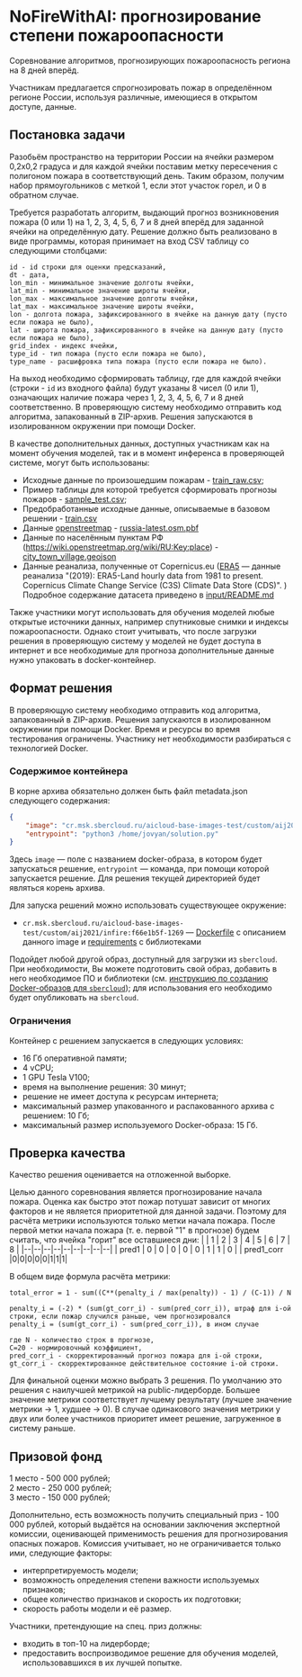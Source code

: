 NoFireWithAI: прогнозирование степени пожароопасности
=================================

Соревнование алгоритмов, прогнозирующих пожароопасность региона на 8 дней вперёд. 

Участникам предлагается спрогнозировать пожар в определённом регионе России, используя различные, имеющиеся в открытом доступе, данные.

## Постановка задачи

Разобьём пространство на территории России на ячейки размером 0,2x0,2 градуса и для каждой ячейки поставим метку пересечения с полигоном пожара в соответствующий день. Таким образом, получим набор прямоугольников с меткой 1, если этот участок горел, и 0 в обратном случае.

Требуется разработать алгоритм, выдающий прогноз возникновения пожара (0 или 1) на 1, 2, 3, 4, 5, 6, 7 и 8 дней вперёд для заданной ячейки на определённую дату. Решение должно быть реализовано в виде программы, которая принимает на вход CSV таблицу со следующими столбцами:  
```
id - id строки для оценки предсказаний,
dt - дата,  
lon_min - минимальное значение долготы ячейки,  
lat_min - минимальное значение широты ячейки,  
lon_max - максимальное значение долготы ячейки,  
lat_max - максимальное значение широты ячейки, 
lon - долгота пожара, зафиксированного в ячейке на данную дату (пусто если пожара не было),  
lat - широта пожара, зафиксированного в ячейке на данную дату (пусто если пожара не было),  
grid_index - индекс ячейки,
type_id - тип пожара (пусто если пожара не было),  
type_name - расшифровка типа пожара (пусто если пожара не было).  
```

На выход необходимо сформировать таблицу, где для каждой ячейки (строки - `id` из входного файла) будут указаны 8 чисел (0 или 1), означающих наличие пожара через 1, 2, 3, 4, 5, 6, 7 и 8 дней соответственно. В проверяющую систему необходимо отправить код алгоритма, запакованный в ZIP-архив. Решения запускаются в изолированном окружении при помощи Docker.

В качестве дополнительных данных, доступных участникам как на момент обучения моделей, так и в момент инференса в проверяющей системе, могут быть использованы:

- Исходные данные по произошедшим пожарам - [train_raw.csv](https://dsworks.s3pd01.sbercloud.ru/aij2021/NoFireWithAI/train_raw.csv);
- Пример таблицы для которой требуется сформировать прогнозы пожаров - [sample_test.csv](https://aij2021.dsworks.s3pd01.sbercloud.ru/NoFireWithAI/sample_test.csv);
- Предобработанные исходные данные, описываемые в базовом решении - [train.csv](https://dsworks.s3pd01.sbercloud.ru/aij2021/NoFireWithAI/train.csv)
- Данные [openstreetmap](https://www.openstreetmap.org)  - [russia-latest.osm.pbf](https://dsworks.s3pd01.sbercloud.ru/aij2021/NoFireWithAI/russia-latest.osm.pbf)
- Данные по населённым пунктам РФ (https://wiki.openstreetmap.org/wiki/RU:Key:place) - [city_town_village.geojson](https://dsworks.s3pd01.sbercloud.ru/aij2021/NoFireWithAI/city_town_village.geojson)
 - Данные реанализа, полученные от Copernicus.eu ([ERA5](https://cds.climate.copernicus.eu/cdsapp#!/dataset/reanalysis-era5-land)  — данные реанализа "(2019): ERA5-Land hourly data from 1981 to present. Copernicus Climate Change Service (C3S) Climate Data Store (CDS)". ) Подробное содержание датасета приведено в [input/README.md](https://github.com/sberbank-ai/no_fire_with_ai_aij2021/blob/main/input/README.md)  

Также участники могут использовать для обучения моделей любые открытые источники данных, например спутниковые снимки и индексы пожароопасности. Однако стоит учитывать, что после загрузки решения в проверяющую систему у моделей не будет доступа в интернет и все необходимые для прогноза дополнительные данные нужно упаковать в docker-контейнер.


## Формат решения

В проверяющую систему необходимо отправить код алгоритма, запакованный в ZIP-архив. Решения запускаются в изолированном окружении при помощи Docker. Время и ресурсы во время тестирования ограничены. Участнику нет необходимости разбираться с технологией Docker.

### Содержимое контейнера

В корне архива обязательно должен быть файл metadata.json следующего содержания:
```json
{
    "image": "cr.msk.sbercloud.ru/aicloud-base-images-test/custom/aij2021/infire:f66e1b5f-1269",
    "entrypoint": "python3 /home/jovyan/solution.py"
}
```

Здесь `image` — поле с названием docker-образа, в котором будет запускаться решение, `entrypoint` — команда, при помощи которой запускается решение. Для решения текущей директорией будет являться корень архива. 

Для запуска решений можно использовать существующее окружение:

- `cr.msk.sbercloud.ru/aicloud-base-images-test/custom/aij2021/infire:f66e1b5f-1269` — [Dockerfile](https://github.com/sberbank-ai/no_fire_with_ai_aij2021/blob/main/Dockerfile) с описанием данного image и [requirements](https://github.com/sberbank-ai/no_fire_with_ai_aij2021/blob/main/requirements.txt) с библиотеками

Подойдет любой другой образ, доступный для загрузки из `sbercloud`. При необходимости, Вы можете подготовить свой образ, добавить в него необходимое ПО и библиотеки (см. [инструкцию по созданию Docker-образов для `sbercloud`](https://github.com/sberbank-ai/no_fire_with_ai_aij2021/blob/main/sbercloud_instruction.md)); для использования его необходимо будет опубликовать на `sbercloud`.

### Ограничения

Контейнер с решением запускается в следующих условиях:

- 16 Гб оперативной памяти;
- 4 vCPU;
- 1 GPU Tesla V100;
- время на выполнение решения: 30 минут;
- решение не имеет доступа к ресурсам интернета;
- максимальный размер упакованного и распакованного архива с решением: 10 Гб;
- максимальный размер используемого Docker-образа: 15 Гб.

## Проверка качества


Качество решения оценивается на отложенной выборке.  

Целью данного соревнования является прогнозирование начала пожара. Оценка как быстро этот пожар потушат зависит от многих факторов и не является приоритетной для данной задачи. Поэтому для расчёта метрики используются только метки начала пожара. После первой метки начала пожара (т. е. первой "1" в прогнозе) будем считать, что ячейка "горит" все оставшиеся дни:
|  | 1 | 2 | 3 | 4 | 5 | 6 | 7 | 8 |
|--|--|--|--|--|--|--|--|--|
| pred1 | 0 | 0 | 0 | 0 | 0 | 1 | 1 | 0 |
| pred1_corr |0|0|0|0|0|1|1|1|



В общем виде формула расчёта метрики:
```
total_error = 1 - sum((C**(penalty_i / max(penalty)) - 1) / (C-1)) / N

penalty_i = (-2) * (sum(gt_corr_i) - sum(pred_corr_i)), штраф для i-ой строки, если пожар случился раньше, чем прогнозировался
penalty_i = (sum(gt_corr_i) - sum(pred_corr_i)), в ином случае

где N - количество строк в прогнозе,
С=20 - нормировочный коэффициент, 
pred_corr_i - скорректированный прогноз пожара для i-ой строки,
gt_corr_i - скорректированное действительное состояние i-ой строки.
```

Для финальной оценки можно выбрать 3 решения. По умолчанию это решения с наилучшей метрикой на public-лидерборде. Большее значение метрики соответствует лучшему результату (лучшее значение метрики → 1, худшее → 0). В случае одинакового значения метрики у двух или более участников приоритет имеет решение, загруженное в систему раньше.

## Призовой фонд

1 место - 500 000 рублей;  
2 место - 250 000 рублей;  
3 место - 150 000 рублей;

Дополнительно, есть возможность получить специальный приз - 100 000 рублей, который выдаётся на основании заключения экспертной комиссии, оценивающей применимость решения для прогнозирования опасных пожаров. Комиссия учитывает, но не ограничивается только ими, следующие факторы:
- интерпретируемость модели;
- возможность определения степени важности используемых признаков;
- общее количество признаков и скорость их подготовки;
- скорость работы модели и её размер.

Участники, претендующие на спец. приз должны:
- входить в топ-10 на лидерборде;
- предоставить воспроизводимое решение для обучения моделей, использовавшихся в их лучшей попытке.
